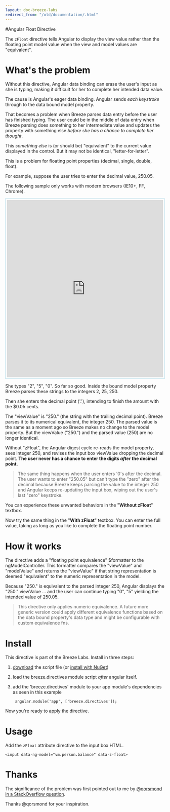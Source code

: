 ```yaml
---
layout: doc-breeze-labs
redirect_from: "/old/documentation/.html"
---
```

#Angular Float Directive

The `zFloat` directive tells Angular to display the view value rather than the floating point
model value when the view and model values are "equivalent".

# What's the problem

Without this directive, Angular data binding can erase the user's input as she
is typing, making it difficult for her to complete her intended data value.

The cause is Angular's eager data binding. 
Angular sends *each keystroke* through to the data bound model property.

That becomes a problem when Breeze parses data entry before
the user has finished typing. The user could be in the middle of data entry
when Breeze parsing does something to her intermediate value and
updates the property with something else *before she has a chance to 
complete her thought*.

This *something else* is (or should be) "equivalent" to the current value
displayed in the control. But it may not be identical, "letter-for-letter".

This is a problem for floating point properties (decimal, single, double, float).

For example, suppose the user tries to enter the decimal value, 250.05.

<p class="note">The following sample only works with modern browsers (IE10+, FF, Chrome).</p>
<p style="border: 1px solid lightblue; padding: 4px"><iframe allowfullscreen="allowfullscreen" frameborder="0" src="http://embed.plnkr.co/E2HgF7ASNWIdwsvzs5G0/preview" style="width: 100%; height: 560px"></iframe></p>

She types "2", "5", "0". So far so good. Inside the bound model property Breeze
parses these strings to the integers 2, 25, 250.

Then she enters the decimal point ('.'), intending to finish the amount with the $0.05 cents.

The "viewValue" is "250." (the string with the trailing decimal point).
Breeze parses it to its numerical equivalent, the integer 250. The parsed value
is the same as a moment ago so Breeze makes no change to the model property. 
But the viewValue ("250.") and the parsed value (250) are no longer identical.

Without "zFloat", the Angular digest cycle re-reads the model property, 
sees integer 250, and revises the input box viewValue dropping the decimal point. 
**The user never has a chance to enter the digits *after* the decimal point.**

>The same thing happens when the user enters '0's after the decimal.
The user wants to enter "250.05" but can't type the "zero" after the decimal
because Breeze keeps parsing the value to the integer 250 and Angular keeps
re-updating the input box, wiping out the user's last "zero" keystroke.

You can experience these unwanted behaviors in the "**Without zFloat**" textbox.

Now try the same thing in the "**With zFloat**" textbox. 
You can enter the full value, taking as long 
as you like to complete the floating point number. 

# How it works
The directive adds a  "floating point equivalence" $formatter to the ngModelController.
This formatter compares the "viewValue" and "modelValue" and returns 
the "viewValue" if that string representation is deemed "equivalent" 
to the numeric representation in the model.

Because "250." is equivalent to the parsed integer 250, Angular displays
the "250." viewValue ... and the user can continue typing "0", "5" yielding
the intended value of 250.05.

>This directive only applies numeric equivalence. 
A future more generic version could apply different equivalence functions 
based on the data bound property's data type and might be configurable 
with custom equivalence fns.
    
# Install

This directive is part of the Breeze Labs. Install in three steps:

1. [download](https://github.com/Breeze/breeze.js.labs/blob/master/breeze.directives.js "directives.float on github") the script file (or [install with NuGet](https://www.nuget.org/packages/Breeze.Angular.Directives/))

1. load the breeze.directives module script *after* angular itself.

1. add the 'breeze.directives' module to your app module's dependencies as seen in this example

        angular.module('app', ['breeze.directives']);

Now you're ready to apply the directive.

# Usage

Add the `zFloat` attribute directive to the input box HTML.

    <input data-ng-model="vm.person.balance" data-z-float>

# Thanks

The significance of the problem was first pointed out to me by
[@qorsmond in a StackOverflow question](http://stackoverflow.com/questions/21997537/breezejs-double-trouble-in-angularjs/22296446).

Thanks @qorsmond for your inspiration.